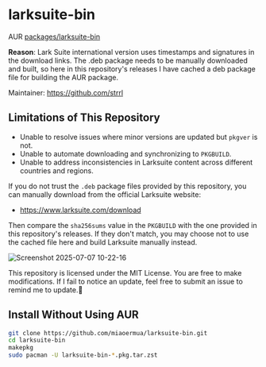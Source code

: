 # larksuite-bin
AUR [packages/larksuite-bin](https://aur.archlinux.org/packages/larksuite-bin)

**Reason**: Lark Suite international version uses timestamps and signatures in the download links. The .deb package needs to be manually downloaded and built, so here in this repository's releases I have cached a deb package file for building the AUR package.

Maintainer: https://github.com/strrl

## Limitations of This Repository

- Unable to resolve issues where minor versions are updated but `pkgver` is not.
- Unable to automate downloading and synchronizing to `PKGBUILD`.
- Unable to address inconsistencies in Larksuite content across different countries and regions.

If you do not trust the `.deb` package files provided by this repository, you can manually download from the official Larksuite website:
- https://www.larksuite.com/download  

Then compare the `sha256sums` value in the `PKGBUILD` with the one provided in this repository's releases. If they don't match, you may choose not to use the cached file here and build Larksuite manually instead.

![Screenshot 2025-07-07 10-22-16](https://github.com/user-attachments/assets/cc72253e-fa4c-42a2-83c6-ed49b40e65b3)

This repository is licensed under the MIT License. You are free to make modifications. If I fail to notice an update, feel free to submit an issue to remind me to update.🤗

## Install Without Using AUR

```sh
git clone https://github.com/miaoermua/larksuite-bin.git  
cd larksuite-bin
makepkg
sudo pacman -U larksuite-bin-*.pkg.tar.zst
```

<!--
## Install via AUR

```sh
paru -S larksuite-bin
```
--->

